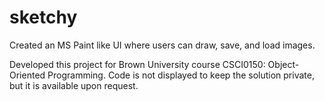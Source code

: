# sketchy
Created an MS Paint like UI where users can draw, save, and load images.

Developed this project for Brown University course CSCI0150: Object-Oriented Programming. Code is not displayed to keep the solution private, but it is available upon request.

